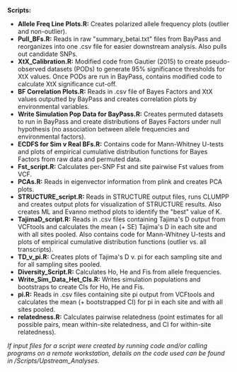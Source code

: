 **Scripts:**
 * **Allele Freq Line Plots.R:** Creates polarized allele frequency plots (outlier and non-outlier).
 * **Pull_BFs.R:** Reads in raw "summary_betai.txt" files from BayPass and reorganizes into one .csv file for easier downstream analysis. Also pulls out candidate SNPs.
 * **XtX_Calibration.R:** Modified code from Gautier (2015) to create pseudo-observed datasets (PODs) to generate 95% significance thresholds for XtX values. Once PODs are run in BayPass, contains modified code to calculate XtX significance cut-off.
 * **BF Correlation Plots.R:** Reads in .csv file of Bayes Factors and XtX values outputted by BayPass and creates correlation plots by environmental variables.
 * **Write Simulation Pop Data for BayPass.R:** Creates permuted datasets to run in BayPass and create distributions of Bayes Factors under null hypothesis (no association between allele frequencies and environmental factors).
 * **ECDFS for Sim v Real BFs.R:** Contains code for Mann-Whitney U-tests and plots of empirical cumulative distribution functions for Bayes Factors from raw data and permuted data.
 * **Fst_script.R:** Calculates per-SNP Fst and site pairwise Fst values from VCF.
 * **PCAs.R:** Reads in eigenvector information from plink and creates PCA plots.
 * **STRUCTURE_script.R:** Reads in STRUCTURE output files, runs CLUMPP and creates output plots for visualization of STRUCTURE results. Also creates ML and Evanno method plots to identify the "best" value of K.
 * **TajimaD_script.R:** Reads in .csv files containing Tajima's D output from VCFtools and calculates the mean (+ SE) Tajima's D in each site and with all sites pooled. Also contains code for Mann-Whitney U-tests and plots of empirical cumulative distribution functions (outlier vs. all transcripts).
 * **TD_v_pi.R:** Creates plots of Tajima's D v. pi for each sampling site and for all sampling sites pooled.
 * **Diversity_Script.R:** Calculates Ho, He and Fis from allele frequencies.
 * **Write_Sim_Data_Het_CIs.R:** Writes simulation populations and bootstraps to create CIs for Ho, He and Fis.
 * **pi.R:** Reads in .csv files containing site pi output from VCFtools and calculates the mean (+ bootstrapped CI) for pi in each site and with all sites pooled.
 * **relatedness.R:** Calculates pairwise relatedness (point estimates for all possible pairs, mean within-site relatedness, and CI for within-site relatedness).
 
 *If input files for a script were created by running code and/or calling programs on a remote workstation, details on the code used can be found in /Scripts/Upstream_Analyses.*
